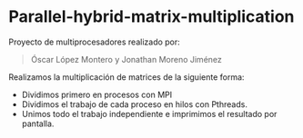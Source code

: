# Parallel-hybrid-matrix-multiplication

Proyecto de multiprocesadores realizado por:
  >Óscar López Montero y
  >Jonathan Moreno Jiménez

Realizamos la multiplicación de matrices de la siguiente forma:
  - Dividimos primero en procesos con MPI
  - Dividimos el trabajo de cada proceso en hilos con Pthreads.
  - Unimos todo el trabajo independiente e imprimimos el resultado por pantalla.

